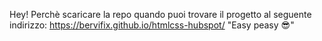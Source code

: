 Hey! Perchè scaricare la repo quando puoi trovare il progetto al seguente indirizzo: https://bervifix.github.io/htmlcss-hubspot/
"Easy peasy 😎"
